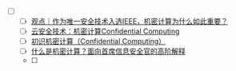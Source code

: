 - [ ] []()
  - [ ] [观点｜作为唯一安全技术入选IEEE，机密计算为什么如此重要？](https://www.idea.edu.cn/news/5647.html)
  - [ ] [云安全技术：机密计算Confidential Computing](https://zhuanlan.zhihu.com/p/345507878)
  - [ ] [初识机密计算（Confidential Computing）](https://www.infoq.cn/article/evf1orqal46jrp3u5st7)
  - [ ] [什么是机密计算？面向首席信息安全官的高阶解释](https://ubuntu.com/blog/what-is-confidential-computing-a-high-level-explanation-for-cisos-cn)
  - [ ] 
